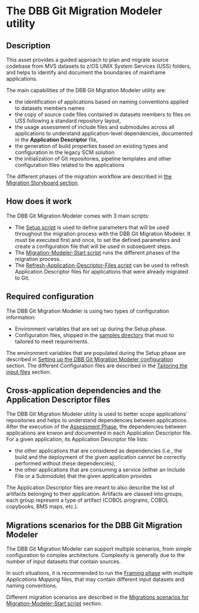 # The DBB Git Migration Modeler utility

## Description

This asset provides a guided approach to plan and migrate source codebase from MVS datasets to z/OS UNIX System Services (USS) folders, and helps to identify and document the boundaries of mainframe applications.

The main capabilities of the DBB Git Migration Modeler utility are:
* the identification of applications based on naming conventions applied to datasets members names
* the copy of source code files contained in datasets members to files on USS following a standard repository layout,
* the usage assessment of include files and submodules across all applications to understand application-level dependencies, documented in the **Application Descriptor** file,
* the generation of build properties based on existing types and configuration in the legacy SCM solution
* the initialization of Git repositories, pipeline templates and other configuration files related to the applications

The different phases of the migration workflow are described in [the Migration Storyboard section](docs/AdvancedInformation.md#migration-storyboard).

## How does it work

The DBB Git Migration Modeler comes with 3 main scripts:

* The [Setup script](./Setup.sh) is used to define parameters that will be used throughout the migration process with the DBB Git Migration Modeler. It must be executed first and once, to set the defined parameters and create a configuration file that will be used in subsequent steps.
* The [Migration-Modeler-Start script](./src/scripts/Migration-Modeler-Start.sh) runs the different phases of the migration process.
* The [Refresh-Application-Descriptor-Files script](./src/scripts/Refresh-Application-Descriptor-Files.sh) can be used to refresh Application Descriptor files for applications that were already migrated to Git.

## Required configuration

The DBB Git Migration Modeler is using two types of configuration information:
* Environment variables that are set up during the Setup phase.
* Configuration files, shipped in the [samples directory](./samples/) that must to tailored to meet requirements.

The environment variables that are populated during the Setup phase are described in [Setting up the DBB Git Migration Modeler configuration](docs/AdvancedInformation.md#setting-up-the-dbb-git-migration-modeler-configuration) section.
The different Configuration files are described in the [Tailoring the input files](docs/AdvancedInformation.md#tailoring-the-input-files) section.


## Cross-application dependencies and the Application Descriptor files

The DBB Git Migration Modeler utility is used to better scope applications' repositories and helps to understand dependencies between applications.
After the execution of the [Assessment Phase](docs/AdvancedInformation.md#the-assessment-phase), the dependencies between applications are knwon and documented in each Application Descriptor file. For a given application, its Application Descriptor file lists:
* the other applications that are considered as dependencies (i.e., the build and the deployment of the given application cannot be correctly performed without these dependencies),
* the other applications that are consuming a service (either an Include File or a Submodule) that the given application provides

The Application Descriptor files are meant to also describe the list of artifacts belonging to their application. Artifacts are classed into groups, each group represent a type of artifact (COBOL programs, COBOL copybooks, BMS maps, etc.).

## Migrations scenarios for the DBB Git Migration Modeler

The DBB Git Migration Modeler can support multiple scenarios, from simple configuration to complex architecture. Complexity is generally due to the number of input datasets that contain sources.

In such situations, it is recommended to run the [Framing phase](docs/AdvancedInformation.md#the-framing-phase) with multiple *Applications Mapping* files, that may contain different input datasets and naming conventions.

Different migration scenarios are described in the [Migrations scenarios for Migration-Modeler-Start script](docs/AdvancedInformation.md#datasets-to-applications-mapping-scenarios) section.